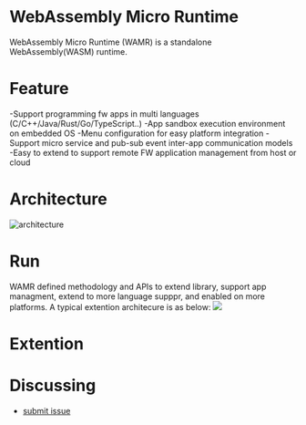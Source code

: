 WebAssembly Micro Runtime
=========================
WebAssembly Micro Runtime (WAMR) is a standalone WebAssembly(WASM) runtime. 

Feature
=========================
-Support programming fw apps in multi languages (C/C++/Java/Rust/Go/TypeScript..)
-App sandbox execution environment on embedded OS
-Menu configuration for easy platform integration
-Support micro service and pub-sub event inter-app communication models
-Easy to extend to support remote FW application management from host or cloud

Architecture
=========================
![architecture](https://raw.github.com/lucshi/test/pics/architecture.png)

Run 
=========================
WAMR defined methodology and APIs to extend library, support app managment, extend to more language supppr, and enabled on more platforms.
A typical extention architecure is as below:
![](https://raw.github.com/lucshi/test/pics/architecture_future.png)


Extention 
=========================

Discussing
=========================
- [submit issue](https://github.com/meolu/walle-web/issues/new)

